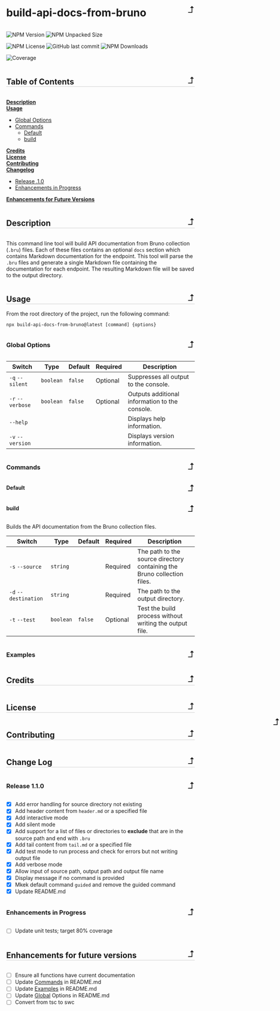 <style>
  .back-to-top {
    font-size: 24px;
    margin-left: auto;
    position: absolute;
    right: 0;
    text-decoration: none;
    top: 50%;
    transform: translateY(-50%) scale(1, -1);
  }

  h2 {
    border-bottom: 1px solid #ccc;
    flex: 1;
  }

  .header-wrapper {
    align-items: center;
    display: flex;
    justify-content: space-between;
    position: relative;
    width: 100%;
  }
</style>

<div class="header-wrapper">
  <h1 id="top">build-api-docs-from-bruno</h1>
  <a class="back-to-top" href="#top">&#x21B4;</a>
</div>

![NPM Version](https://img.shields.io/npm/v/build-api-docs-from-bruno)
![NPM Unpacked Size](https://img.shields.io/npm/unpacked-size/build-api-docs-from-bruno)

![NPM License](https://img.shields.io/npm/l/build-api-docs-from-bruno)
![GitHub last commit](https://img.shields.io/github/last-commit/WorldOfMaze/build-api-docs-from-bruno)
![NPM Downloads](https://img.shields.io/npm/dw/build-api-docs-from-bruno)

![Coverage](./coverage/badge-statements.svg)

<div class="header-wrapper">
  <h2 id="toc">Table of Contents</h2>
  <a class="back-to-top" href="#top">&#x21B4;</a>
</div>

**[Description](#description)**<br> **[Usage](#usage)**<br>

- [Global Options](#global-options)<br>
- [Commands](#commands)<br>
  - [Default](#default)<br>
  - [build](#build)<br>

**[Credits](#credits)**<br> **[License](#license)**<br>
**[Contributing](#contributing)**<br> **[Changelog](#changelog)**<br>

- [Release .1.0](#release-1-1-1)<br>
- [Enhancements in Progress](#enhancement-in-progress)<br>

**[Enhancements for Future Versions](#enhancements-for-future-versions)**<br>

<div class="header-wrapper">
  <h2 id="description">Description</h2>
  <a class="back-to-top" href="#top">&#x21B4;</a>
</div>

This command line tool will build API documentation from Bruno collection
(`.bru`) files. Each of these files contains an optional `docs` section which
contains Markdown documentation for the endpoint. This tool will parse the
`.bru` files and generate a single Markdown file containing the documentation
for each endpoint. The resulting Markdown file will be saved to the output
directory.

<div class="header-wrapper">
  <h2 id="usage">Usage</h2>
  <a class="back-to-top" href="#top">&#x21B4;</a>
</div>
From the root directory of the project, run the following command:

`npx build-api-docs-from-bruno@latest [command] {options}`

<div class="header-wrapper">
  <h3 id="global-options">Global Options</h3>
  <a class="back-to-top" href="#top">&#x21B4;</a>
</div>

| Switch           | Type      | Default | Required | Description                                    |
| ---------------- | --------- | ------- | -------- | ---------------------------------------------- |
| `-q` `--silent`  | `boolean` | `false` | Optional | Suppresses all output to the console.          |
| `-r` `--verbose` | `boolean` | `false` | Optional | Outputs additional information to the console. |
| `--help`         |           |         |          | Displays help information.                     |
| `-v` `--version` |           |         |          | Displays version information.                  |

<div class="header-wrapper">
  <h3 id="commands">Commands</h3>
  <a class="back-to-top" href="#top">&#x21B4;</a>
</div>
<div class="header-wrapper">
  <h4 id="default">Default</h4>
  <a class="back-to-top" href="#top">&#x21B4;</a>
</div>

<div class="header-wrapper">
  <h4 id="build">build</h4>
  <a class="back-to-top" href="#top">&#x21B4;</a>
</div>

Builds the API documentation from the Bruno collection files.

| Switch               | Type      | Default | Required | Description                                                             |
| -------------------- | --------- | ------- | -------- | ----------------------------------------------------------------------- |
| `-s` `--source`      | `string`  |         | Required | The path to the source directory containing the Bruno collection files. |
| `-d` `--destination` | `string`  |         | Required | The path to the output directory.                                       |
| `-t` `--test`        | `boolean` | `false` | Optional | Test the build process without writing the output file.                 |

<div class="header-wrapper">
  <h3 id="examples">Examples</h3>
  <a class="back-to-top" href="#top">&#x21B4;</a>
</div>

<div class="header-wrapper">
  <h2 id="credits">Credits</h2>
  <a class="back-to-top" href="#top">&#x21B4;</a>
</div>

<div class="header-wrapper">
  <h2 id="license">License</h2>
  <a class="back-to-top" href="#top">&#x21B4;</a>
</div>

<div class="header-wrapper">
  <h2 id="contributing">Contributing</h2>
  <a class="back-to-top" href="#top">&#x21B4;</a>
</div>

<div class="header-wrapper">
  <h2 id="changelog">Change Log</h2>
  <a class="back-to-top" href="#top">&#x21B4;</a>
</div>

<div class="header-wrapper">
  <h3 id="release-1-1-1">Release 1.1.0</h3>
  <a class="back-to-top" href="#top">&#x21B4;</a>
</div>

- [x] Add error handling for source directory not existing
- [x] Add header content from `header.md` or a specified file
- [x] Add interactive mode
- [x] Add silent mode
- [x] Add support for a list of files or directories to **exclude** that are in
      the source path and end with `.bru`
- [x] Add tail content from `tail.md` or a specified file
- [x] Add test mode to run process and check for errors but not writing output
      file
- [x] Add verbose mode
- [x] Allow input of source path, output path and output file name
- [x] Display message if no command is provided
- [x] Mkek default command `guided` and remove the guided command
- [x] Update README.md

<div class="header-wrapper">
  <h3 id="enhancement-in-progress">Enhancements in Progress</h3>
  <a class="back-to-top" href="#top">&#x21B4;</a>
</div>

- [ ] Update unit tests; target 80% coverage

<div class="header-wrapper">
  <h2 id="enhancements-for-future-versions">Enhancements for future versions</h2>
  <a class="back-to-top" href="#top">&#x21B4;</a>
</div>

- [ ] Ensure all functions have current documentation
- [ ] Update [Commands](#commands) in README.md
- [ ] Update [Examples](#examples) in README.md
- [ ] Update [Global](#global-options) Options in README.md
- [ ] Convert from tsc to swc

<a class="back-to-top" href="#top">&#x21B4;</a>

